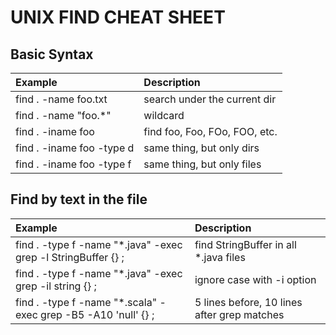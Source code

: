# UNIX FIND CHEAT SHEET 

## Basic Syntax

Example   | Description       
:---------------------------------------------|:---------------------------------------------------- 
find . -name foo.txt                         | search under the current dir                          
find . -name "foo.*"                         | wildcard                                            
find . -iname foo                            | find foo, Foo, FOo, FOO, etc.                       
find . -iname foo -type d                    | same thing, but only dirs                           
find . -iname foo -type f                    | same thing, but only files

## Find  by text in the file

Example | Description       
:------------------------------------------|:-------------------------------------------------------- 
find . -type f -name "*.java" -exec grep -l StringBuffer {} \;   | find StringBuffer in all *.java files                                                
find . -type f -name "*.java" -exec grep -il string {} \;        | ignore case with -i option 
find . -type f -name "*.scala" -exec grep -B5 -A10 'null' {} \;  | 5 lines before, 10 lines after grep matches

 